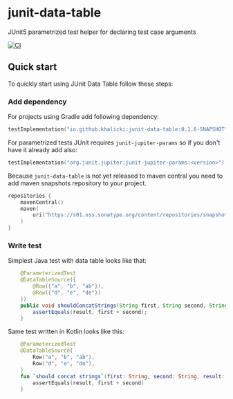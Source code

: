 # junit-data-table
JUnit5 parametrized test helper for declaring test case arguments

[![CI](https://github.com/khalicki/junit-data-table/actions/workflows/ci.yml/badge.svg)](https://github.com/khalicki/junit-data-table/actions/workflows/ci.yml)

## Quick start

To quickly start using JUnit Data Table follow these steps:

### Add dependency

For projects using Gradle add following dependency:
```kotlin
testImplementation("io.github.khalicki:junit-data-table:0.1.0-SNAPSHOT")
```

For parametrized tests JUnit requires `junit-jupiter-params` so if you don't have it already add also:
```kotlin
testImplementation("org.junit.jupiter:junit-jupiter-params:<version>")
```

Because `junit-data-table` is not yet released to maven central you need to add maven snapshots repository to your project.
```kotlin
repositories {
    mavenCentral()
    maven(
        uri("https://s01.oss.sonatype.org/content/repositories/snapshots/")
    )
}
```

### Write test

Simplest Java test with data table looks like that:
```java
    @ParameterizedTest
    @DataTableSource({
        @Row({"a", "b", "ab"}),
        @Row({"d", "e", "de"})
    })
    public void shouldConcatStrings(String first, String second, String result) {
        assertEquals(result, first + second);
    }
```

Same test written in Kotlin looks like this:
```kotlin
    @ParameterizedTest
    @DataTableSource(
        Row("a", "b", "ab"),
        Row("d", "e", "de"),
    )
    fun `should concat strings`(first: String, second: String, result: String) {
        assertEquals(result, first + second)
    }
```

